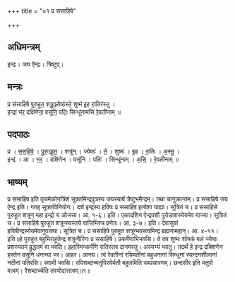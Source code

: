 +++
title = "०१ प्र ससाहिषे"

+++
## अधिमन्त्रम्
इन्द्रः। जय ऐन्द्रः। त्रिष्टुप्।

## मन्त्रः
प्र स॑साहिषे पुरुहूत॒ शत्रू॒ञ्ज्येष्ठ॑स्ते॒ शुष्म॑ इ॒ह रा॒तिर॑स्तु ।  
इन्द्रा भ॑र॒ दक्षि॑णेना॒ वसू॑नि॒ पतिः॒ सिन्धू॑नामसि रे॒वती॑नाम् ॥

## पदपाठः
प्र । स॒स॒हि॒षे॒ । पु॒रु॒ऽहू॒त॒ । शत्रू॑न् । ज्येष्ठः॑ । ते॒ । शुष्मः॑ । इ॒ह । रा॒तिः । अ॒स्तु॒ ।  
इन्द्र॑ । आ । भ॒र॒ । दक्षि॑णेन । वसू॑नि । पतिः॑ । सिन्धू॑नाम् । अ॒सि॒ । रे॒वती॑नाम् ॥

## भाष्यम्
प्र ससाहिष इति तृचमेकोनत्रिंशं सूक्तमिन्द्रपुत्रस्य जयस्यार्षं त्रैष्टुभमैन्द्रम्। तथा चानुक्रान्तम्। प्र ससाहिषे जय ऐन्द्र इति। गतह् सूक्तविनियोगः। दर्श इन्द्रस्य हविषः प्र ससाहिष इत्येशा याह्या। सूत्रितं च। प्र ससाहिसे पुरुहूत शत्रूण् महा इन्द्रो य ओजसा। आ. १-६। इति। एकादशिन ऐन्द्रपशौ पुरोडाशस्येयमेव याज्या। सूत्रितं च। प्र ससाहिषे पुरुहूत शत्रून्स्वस्तये वाजिभिश्च प्रणेतः। आ. ३-७। इति। देवासुवां हविषीन्द्रस्येयमेवानुवाक्या। सूत्रितं च। प्र ससाहिषे पुरुहूत शत्रून्भवस्त्वमिन्द्र ब्रह्मणामहान्। आ. ४-११। इति॥हे पुरुहूत बहुभिराहूतेन्द्र शत्रून्वैरिणः प्र ससाहिषे। प्रकर्षेणाभिभवसि। ते तव शुष्मः शोषकं बलं ज्येष्ठः प्रशस्यतमं व्रुद्धतमं वा भवति। इहास्मिन्कर्मणि रातिस्तव दानमस्तु। अस्यभ्यं भवतु। तदर्थं हे इन्द्र दक्शिणेन हस्तेन वसूनि धनान्या भर। आहर। आनय। त्वं रेवतीनां रयिमतीनां बहुधनानां सिन्धूनां स्यन्दनशीलानां नदीनां पतिरसि। स्वामी भवसि। रयिशब्दान्मतुपिरयेर्मतौ बहुलमिति सम्प्रसारणम्। छन्दसीर इति मतुपो वत्वम्। रैशब्दाच्चेति तस्योदात्तत्वम्॥१॥